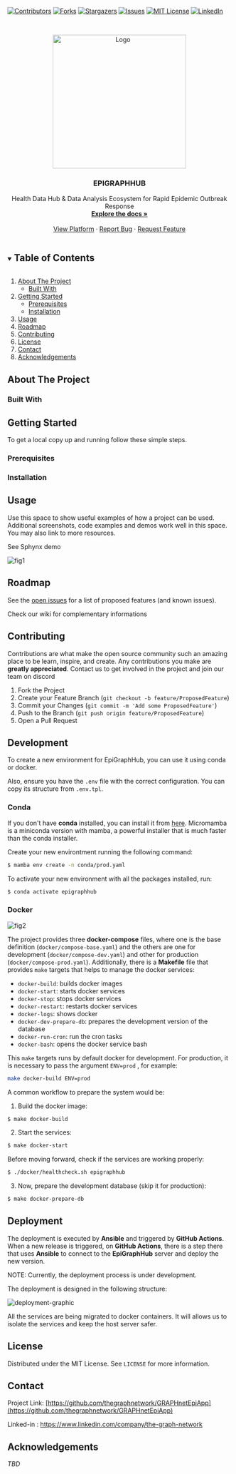 
<!--
*** Template found on
*** https://github.com/othneildrew/Best-README-Template/blob/master/BLANK_README.md
*** To avoid retyping too much info. Do a search and replace for the following:
*** github_username, repo_name, twitter_handle, email, project_title, project_description
-->



<!-- PROJECT SHIELDS -->
<!--
*** I'm using markdown "reference style" links for readability.
*** Reference links are enclosed in brackets [ ] instead of parentheses ( ).
*** See the bottom of this document for the declaration of the reference variables
*** for contributors-url, forks-url, etc. This is an optional, concise syntax you may use.
*** https://www.markdownguide.org/basic-syntax/#reference-style-links
-->
[![Contributors][contributors-shield]][contributors-url]
[![Forks][forks-shield]][forks-url]
[![Stargazers][stars-shield]][stars-url]
[![Issues][issues-shield]][issues-url]
[![MIT License][license-shield]][license-url]
[![LinkedIn][linkedin-shield]][linkedin-url]



<!-- PROJECT LOGO -->
<br />
<p align="center">
  <a href="https://github.com/thegraphnetwork/EpiGraphHub">
    <img src="images/EGH.png" alt="Logo" width="300" height=300" >
  </a>

  <h3 align="center">EPIGRAPHHUB</h3>

  <p align="center">
    Health Data Hub & Data Analysis Ecosystem for Rapid Epidemic Outbreak Response
    <br />
    <a href="https://epigraphhub.readthedocs.io"><strong>Explore the docs »</strong></a>
    <br />
    <br />
    <a href="https://epigraphhub.org">View Platform</a>
    ·
    <a href="https://github.com/thegraphnetwork/GRAPHnetEpiApp/issues">Report Bug</a>
    ·
    <a href="https://github.com/thegraphnetwork/GRAPHnetEpiApp/issues">Request Feature</a>
  </p>
</p>



<!-- TABLE OF CONTENTS -->
<details open="open">
  <summary><h2 style="display: inline-block">Table of Contents</h2></summary>
  <ol>
    <li>
      <a href="#about-the-project">About The Project</a>
      <ul>
        <li><a href="#built-with">Built With</a></li>
      </ul>
    </li>
    <li>
      <a href="#getting-started">Getting Started</a>
      <ul>
        <li><a href="#prerequisites">Prerequisites</a></li>
        <li><a href="#installation">Installation</a></li>
      </ul>
    </li>
    <li><a href="#usage">Usage</a></li>
    <li><a href="#roadmap">Roadmap</a></li>
    <li><a href="#contributing">Contributing</a></li>
    <li><a href="#license">License</a></li>
    <li><a href="#contact">Contact</a></li>
    <li><a href="#acknowledgements">Acknowledgements</a></li>
  </ol>
</details>



<!-- ABOUT THE PROJECT -->
## About The Project



### Built With





<!-- GETTING STARTED -->
## Getting Started

To get a local copy up and running follow these simple steps.

### Prerequisites



### Installation




<!-- USAGE EXAMPLES -->
## Usage

Use this space to show useful examples of how a project can be used. Additional screenshots, code examples and demos work well in this space. You may also link to more resources.

See Sphynx demo
<!-- ARCHITECURE -->
![fig1](https://user-images.githubusercontent.com/140123/165057109-f09d6e8d-6ca2-405f-b912-7e068f20e39a.png)



<!-- ROADMAP -->
## Roadmap

See the [open issues](https://github.com/thegraphnetwork/GRAPHnetEpiApp/issues) for a list of proposed features (and known issues).

Check our wiki for complementary informations



<!-- CONTRIBUTING -->
## Contributing

Contributions are what make the open source community such an amazing place to be learn, inspire, and create. Any contributions you make are **greatly appreciated**.
Contact us to get involved in the project and join our team on discord

1. Fork the Project
2. Create your Feature Branch (`git checkout -b feature/ProposedFeature`)
3. Commit your Changes (`git commit -m 'Add some ProposedFeature'`)
4. Push to the Branch (`git push origin feature/ProposedFeature`)
5. Open a Pull Request


<!-- LICENSE -->
## Development

To create a new environment for EpiGraphHub, you can use it using
conda or docker.

Also, ensure you have the `.env` file with the correct configuration.
You can copy its structure from `.env.tpl`.

### Conda

If you don't have **conda** installed, you can install it from
[here](https://github.com/mamba-org/mamba#micromamba). Micromamba
is a miniconda version with mamba, a powerful installer that is much
faster than the conda installer.

Create your new environtment running the following command:

```bash
$ mamba env create -n conda/prod.yaml
```

To activate your new environment with all the packages installed, run:

```bash
$ conda activate epigraphhub
```

### Docker
                                   
![fig2](https://user-images.githubusercontent.com/140123/165057193-c5a2b2a2-8f30-426d-9bac-8f559c01265d.png)
                              

The project provides three **docker-compose** files, where one is the base
definition (`docker/compose-base.yaml`) and the others are one for
development (`docker/compose-dev.yaml`) and other for production
(`docker/compose-prod.yaml`). Additionally, there is a **Makefile**
file that provides `make` targets that helps to manage the docker services:

- `docker-build`: builds docker images
- `docker-start`: starts docker services
- `docker-stop`: stops docker services
- `docker-restart`: restarts docker services
- `docker-logs`: shows docker
- `docker-dev-prepare-db`: prepares the development version of the database
- `docker-run-cron`: run the cron tasks
- `docker-bash`: opens the docker service bash

This `make` targets runs by default docker for development. For production,
it is necessary to pass the argument `ENV=prod` , for example:

```bash
make docker-build ENV=prod
```

A common workflow to prepare the system would be:

1. Build the docker image:

```bash
$ make docker-build
```

2. Start the services:

```bash
$ make docker-start
```

Before moving forward, check if the services are working properly:

```bash
$ ./docker/healthcheck.sh epigraphhub
```

3. Now, prepare the development database (skip it for production):

```bash
$ make docker-prepare-db
```

## Deployment

The deployment is executed by **Ansible** and triggered by **GitHub Actions**.
When a new release is triggered, on **GitHub Actions**, there is a step
there that uses **Ansible** to connect to the **EpiGraphHub** server
and deploy the new version.

NOTE: Currently, the deployment process is under development.

The deployment is designed in the following structure:

![deployment-graphic](images/deployment.png)

All the services are being migrated to docker containers. It will allows us
to isolate the services and keep the host server safer.

<!-- LICENSE -->
## License

Distributed under the MIT License. See `LICENSE` for more information.


<!-- CONTACT -->
## Contact

Project Link: [https://github.com/thegraphnetwork/GRAPHnetEpiApp](https://github.com/thegraphnetwork/GRAPHnetEpiApp)

Linked-in : https://www.linkedin.com/company/the-graph-network



<!-- ACKNOWLEDGEMENTS -->
## Acknowledgements

*TBD*





<!-- MARKDOWN LINKS & IMAGES -->
<!-- https://www.markdownguide.org/basic-syntax/#reference-style-links -->
[contributors-shield]: https://img.shields.io/github/contributors/thegraphnetwork/GRAPHnetEpiApp.svg?style=for-the-badge
[contributors-url]: https://github.com/thegraphnetwork/GRAPHnetEpiApp/graphs/contributors
[forks-shield]: https://img.shields.io/github/forks/thegraphnetwork/GRAPHnetEpiApp.svg?style=for-the-badge
[forks-url]: https://github.com/thegraphnetwork/GRAPHnetEpiApp/network/members
[stars-shield]: https://img.shields.io/github/stars/thegraphnetwork/GRAPHnetEpiApp.svg?style=for-the-badge
[stars-url]: https://github.com/thegraphnetwork/GRAPHnetEpiApp/stargazers
[issues-shield]: https://img.shields.io/github/issues/thegraphnetwork/GRAPHnetEpiApp.svg?style=for-the-badge
[issues-url]: https://github.com/thegraphnetwork/GRAPHnetEpiApp/issues
[license-shield]: https://img.shields.io/github/license/thegraphnetwork/GRAPHnetEpiApp.svg?style=for-the-badge
[license-url]: https://github.com/thegraphnetwork/GRAPHnetEpiApp/blob/master/LICENSE.txt
[linkedin-shield]: https://img.shields.io/badge/-LinkedIn-black.svg?style=for-the-badge&logo=linkedin&colorB=555
[linkedin-url]: https://www.linkedin.com/company/the-graph-network
